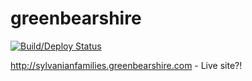 # greenbearshire

[![Build/Deploy Status](https://api.travis-ci.org/terrajackson/greenbearshire.svg?branch=master)](https://travis-ci.org/terrajackson/greenbearshire#)

<http://sylvanianfamilies.greenbearshire.com> - Live site?!